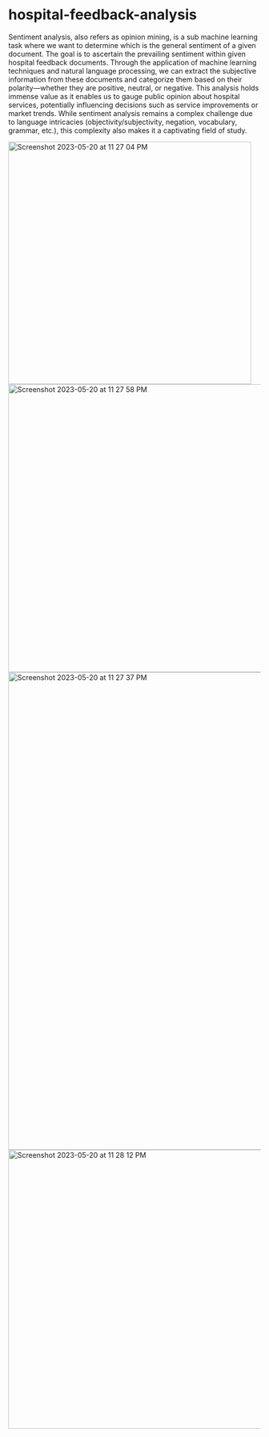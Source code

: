 # hospital-feedback-analysis

Sentiment analysis, also refers as opinion mining, is a sub machine learning task where we want to determine which is the general sentiment of a given document. 
The goal is to ascertain the prevailing sentiment within given hospital feedback documents. Through the application of machine learning techniques and natural language processing, we can extract the subjective information from these documents and categorize them based on their polarity—whether they are positive, neutral, or negative. This analysis holds immense value as it enables us to gauge public opinion about hospital services, potentially influencing decisions such as service improvements or market trends. While sentiment analysis remains a complex challenge due to language intricacies (objectivity/subjectivity, negation, vocabulary, grammar, etc.), this complexity also makes it a captivating field of study.



<img width="485" alt="Screenshot 2023-05-20 at 11 27 04 PM" src="https://github.com/yashshukla20/twitter-mawkishness-analysis/assets/127749722/803ac7ac-2666-473c-adc9-7b204f9e2fd7">


<img width="576" alt="Screenshot 2023-05-20 at 11 27 58 PM" src="https://github.com/yashshukla20/twitter-mawkishness-analysis/assets/127749722/6039e855-161f-49a6-8769-a699033b285e">


<img width="955" alt="Screenshot 2023-05-20 at 11 27 37 PM" src="https://github.com/yashshukla20/twitter-mawkishness-analysis/assets/127749722/ab9062f4-66dd-47db-9a2a-4eda965fb712">


<img width="558" alt="Screenshot 2023-05-20 at 11 28 12 PM" src="https://github.com/yashshukla20/twitter-mawkishness-analysis/assets/127749722/75f5239d-7a01-412b-80fe-cc888af463b6">
